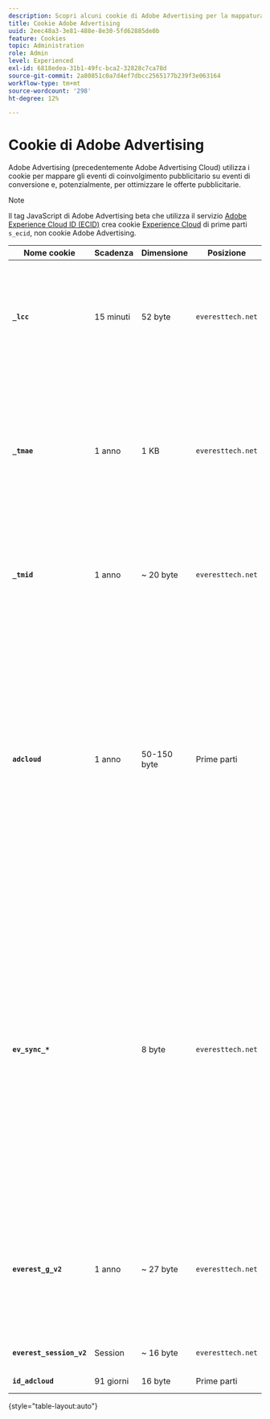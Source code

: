 ```yaml
---
description: Scopri alcuni cookie di Adobe Advertising per la mappatura degli eventi di coinvolgimento e di conversione e, potenzialmente, come utilizzarli per ottimizzare le offerte di annunci.
title: Cookie Adobe Advertising
uuid: 2eec48a3-3e81-488e-8e30-5fd62885de0b
feature: Cookies
topic: Administration
role: Admin
level: Experienced
exl-id: 6818edea-31b1-49fc-bca2-32828c7ca78d
source-git-commit: 2a80851c0a7d4ef7dbcc2565177b239f3e063164
workflow-type: tm+mt
source-wordcount: '298'
ht-degree: 12%

---
```


# Cookie di Adobe Advertising

Adobe Advertising (precedentemente Adobe Advertising Cloud) utilizza i cookie per mappare gli eventi di coinvolgimento pubblicitario su eventi di conversione e, potenzialmente, per ottimizzare le offerte pubblicitarie.

>[!NOTE]
>
>Il tag JavaScript di Adobe Advertising beta che utilizza il servizio [Adobe Experience Cloud ID (ECID)](https://experienceleague.adobe.com/docs/id-service/using/intro/overview.html?lang=it) crea cookie [Experience Cloud](experience-cloud.md) di prime parti `s_ecid`, non cookie Adobe Advertising.

| Nome cookie | Scadenza | Dimensione | Posizione | Descrizione |
| --- | --- | --- | --- | --- |
| **`_lcc`** | 15 minuti | 52 byte | `everesttech.net` | Memorizza ID e timestamp dei clic di visualizzazione. Determina se un evento di clic su un annuncio visualizzato si applica a un hit di Adobe Analytics. |
| **`_tmae`** | 1 anno | 1 KB | `everesttech.net` | Memorizza ID codificati e marche temporali per il coinvolgimento degli annunci utilizzando il tracciamento DSP. Include il coinvolgimento degli utenti con gli annunci, come ad esempio l’ultimo annuncio visto |
| **`_tmid`** | 1 anno | ~ 20 byte | `everesttech.net` | Memorizza l’ID del Demand Side Platform DSP (Adobe Advertising). Corrisponde all&#39;ID visitatore nel cookie `everest_g_v2`. |
| **`adcloud`** | 1 anno | 50-150 byte | Prime parti | I timestamp dell’ultima visita del visitatore al sito web e l’ultimo clic di ricerca del visitatore. Memorizza anche `ef_id` creato quando il visitatore ha fatto clic su un annuncio. Associa l’ID visitatore ai segmenti di pubblico e alle conversioni rilevanti. Consente di ottimizzare i tempi di caricamento delle pagine evitando inutili richieste di Adobe. |
| **`ev_sync_*`** |  | 8 byte | `everesttech.net` | Data di esecuzione della sincronizzazione nel formato `yyymmdd`. Sincronizza l’ID visitatore dell’Adobe Advertising con lo scambio di annunci partner. Viene creato per i nuovi visitatori e invia una richiesta di sincronizzazione quando è scaduto. Include i cookie `ev_sync_ax`, `ev_sync_bk`, `ev_sync_dd`, `ev_sync_fs`, `ev_sync_ix`, `ev_sync_nx`, `ev_sync_ox`, `ev_sync_pm`, `ev_sync_rc`, `ev_sync_tm` e `ev_sync_yh`. |
| **`everest_g_v2`** | 1 anno | ~ 27 byte | `everesttech.net` | Memorizza il browser e l’ID visitatore. Creato quando un utente fa clic inizialmente su un annuncio. Utilizzato per mappare i clic correnti e successivi con altri eventi sul sito web. |
| **`everest_session_v2`** | Session | ~ 16 byte | `everesttech.net` | Memorizza l&#39;ID sessione corrente. |
| **`id_adcloud`** | 91 giorni | 16 byte | Prime parti | Memorizza l&#39;ID visitatore. |

{style="table-layout:auto"}

